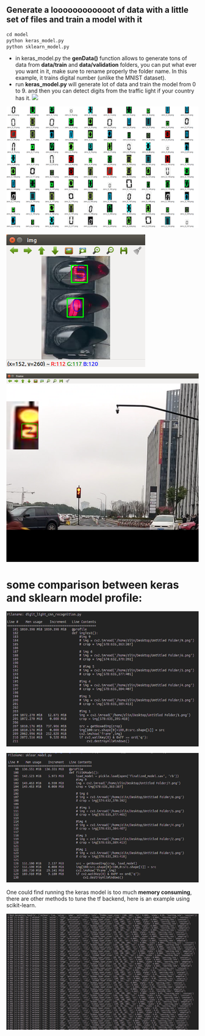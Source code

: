 ## Generate a loooooooooooot of data with a little set of files and train a model with it

```
cd model
python keras_model.py
python sklearn_model.py
```


* in keras_model.py the **genData()** function allows to generate tons of data from **data/train** and **data/validation** folders, you can put what ever you want in it, make sure to rename properly the folder name. In this example, it trains digital number (unlike the MNIST dataset).
* run **keras_model.py** will generate lot of data and train the model from 0 to 9. and then you can detect digits from the traffic light if your country has it.
![](readme_pics/tl_detect.gif)

![alt text](https://github.com/linzhibo/some_nn_ml_stuff/blob/master/readme_pics/genData.png "this is image zero")

![alt text](https://github.com/linzhibo/some_nn_ml_stuff/blob/master/readme_pics/digit_recog_2.png "this is image un")

![alt text](https://github.com/linzhibo/some_nn_ml_stuff/blob/master/readme_pics/detect_2.png "this is image deux")

# some comparison between keras and sklearn model profile:
![alt text](https://github.com/linzhibo/some_nn_ml_stuff/blob/master/readme_pics/profile_keras.png "this is image trois")

![alt text](https://github.com/linzhibo/some_nn_ml_stuff/blob/master/readme_pics/profile_sklearn.png "this is image quatre")

One could find running the keras model is too much **memory consuming**, there are other methods to tune the tf backend, here is an example using scikit-learn.

![](readme_pics/hyperParametersTuning.png)
